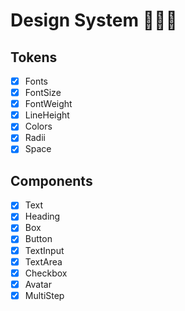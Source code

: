 # Design System 🧑🏻‍💻

## Tokens
- [x] Fonts
- [x] FontSize
- [x] FontWeight
- [x] LineHeight
- [x] Colors
- [x] Radii
- [x] Space

## Components
- [x] Text
- [x] Heading
- [x] Box
- [x] Button
- [x] TextInput
- [x] TextArea
- [x] Checkbox
- [x] Avatar
- [x] MultiStep
